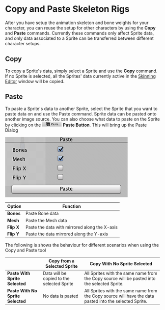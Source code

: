 # Copy and Paste Skeleton Rigs

After you have setup the animation skeleton and bone weights for your character, you can reuse the setup for other characters by using the __Copy__ and __Paste__ commands. Currently these commands only affect Sprite data, and only data associated to a Sprite can be transferred between different character setups.

## Copy

To copy a Sprite's data, simply select a Sprite and use the __Copy__ command. If no Sprite is selected, all the Sprites' data currently active in the [Skinning Editor](SkinningEditor.md) window will be copied.

## Paste

To paste a Sprite's data to another Sprite, select the Sprite that you want to paste data on and use the Paste command. Sprite data can be pasted onto another image source. You can also choose what data to paste on the Sprite by clicking on the ![PasteButton](images/PasteButton.png) __Paste Button__. This will bring up the Paste Dialog

![Paste Dialog](images/PasteDialog.png)

| __Option__ | Function                                      |
| ---------- | --------------------------------------------- |
| __Bones__  | Paste Bone data                               |
| __Mesh__   | Paste the Mesh data                           |
| __Flip X__ | Paste the data with mirrored along the X-axis |
| __Flip Y__ | Paste the data mirrored along the Y-axis      |

The following is shows the behaviour for different scenarios when using the Copy and Paste tool

|                                   | Copy from a Selected Sprite                | Copy With No Sprite Selected                                 |
| --------------------------------- | ------------------------------------------ | ------------------------------------------------------------ |
| __Paste With Sprite Selected__    | Data will be copied to the selected Sprite | All Sprites with the same name from the Copy source will be pasted into the selected Sprite. |
| __Paste With No Sprite Selected__ | No data is pasted                          | All Sprites with the same name from the Copy source will have the data pasted into the selected Sprite. |